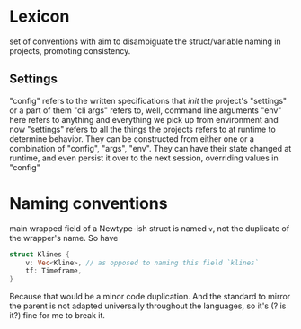 # Lexicon
set of conventions with aim to disambiguate the struct/variable naming in projects, promoting consistency.

## Settings
"config" refers to the written specifications that _init_ the project's "settings" or a part of them
"cli args" refers to, well, command line arguments
"env" here refers to anything and everything we pick up from environment
and now "settings" refers to all the things the projects refers to at runtime to determine behavior. They can be constructed from either one or a combination of "config", "args", "env". They can have their state changed at runtime, and even persist it over to the next session, overriding values in "config"

# Naming conventions
main wrapped field of a Newtype-ish struct is named `v`, not the duplicate of the wrapper's name. So have
```rs
struct Klines {
	v: Vec<Kline>, // as opposed to naming this field `klines`
	tf: Timeframe,
}
```
Because that would be a minor code duplication. And the standard to mirror the parent is not adapted universally throughout the languages, so it's (? is it?) fine for me to break it.
